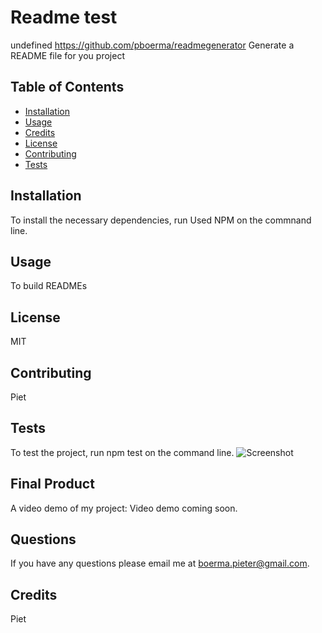 # Readme test

    
undefined
https://github.com/pboerma/readmegenerator
Generate a README file for you project
## Table of Contents
* [Installation](#installation)
* [Usage](#usage)
* [Credits](#credits)
* [License](#license)
* [Contributing](#contributing)
* [Tests](#tests)


## Installation
To install the necessary dependencies, run Used NPM on the commnand line.


## Usage
To build READMEs


## License
MIT


## Contributing
Piet


## Tests
To test the project, run npm test on the command line.
![Screenshot]("screenshot.png")

## Final Product
A video demo of my project: Video demo coming soon.


## Questions
If you have any questions please email me at boerma.pieter@gmail.com.


## Credits
Piet
